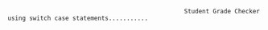                                                      Student Grade Checker using switch case statements...........
